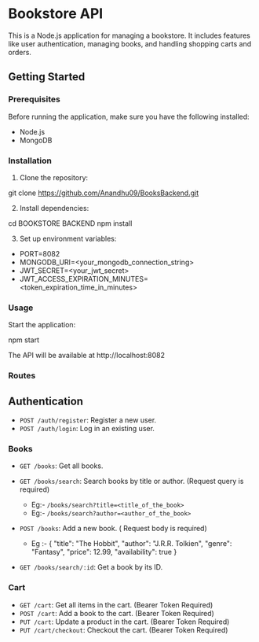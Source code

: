 # Bookstore API

This is a Node.js application for managing a bookstore. It includes features like user authentication, managing books, and handling shopping carts and orders.

## Getting Started

### Prerequisites

Before running the application, make sure you have the following installed:

- Node.js
- MongoDB

### Installation

1. Clone the repository:


git clone https://github.com/Anandhu09/BooksBackend.git

2. Install dependencies:

cd BOOKSTORE BACKEND
npm install

3. Set up environment variables:

- PORT=8082
- MONGODB_URI=<your_mongodb_connection_string> 
- JWT_SECRET=<your_jwt_secret> 
- JWT_ACCESS_EXPIRATION_MINUTES=<token_expiration_time_in_minutes>

### Usage

Start the application:

npm start

The API will be available at http://localhost:8082

### Routes

## Authentication

 - `POST /auth/register`: Register a new user.
 - `POST /auth/login`: Log in an existing user.

### Books

 - `GET /books`: Get all books.
 - `GET /books/search`: Search books by title or author. (Request query is required)
    - Eg:-  `/books/search?title=<title_of_the_book>` 
    - Eg:-  `/books/search?author=<author_of_the_book>`
 - `POST /books`: Add a new book. ( Request body is required)
    - Eg :- {
             "title": "The Hobbit",
             "author": "J.R.R. Tolkien",
             "genre": "Fantasy",
             "price": 12.99,
             "availability": true
            }

 - `GET /books/search/:id`: Get a book by its ID.

### Cart

 - `GET /cart`: Get all items in the cart. (Bearer Token Required)
 - `POST /cart`: Add a book to the cart.  (Bearer Token Required)
 - `PUT /cart`: Update a product in the cart. (Bearer Token Required)
 - `PUT /cart/checkout`: Checkout the cart. (Bearer Token Required)



